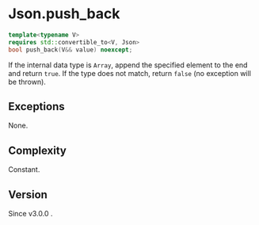# **Json.push_back**

```cpp
template<typename V>
requires std::convertible_to<V, Json>
bool push_back(V&& value) noexcept;
```

If the internal data type is `Array`, append the specified element to the end and return `true`. If the type does not match, return `false` (no exception will be thrown).

## Exceptions

None.

## Complexity

Constant.

## Version

Since v3.0.0 .
